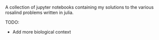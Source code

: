 A collection of jupyter notebooks containing my solutions to the various rosalind problems written in julia. 


TODO:


* Add more biological context
